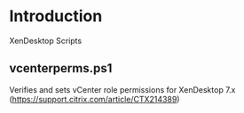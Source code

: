 # Introduction
XenDesktop Scripts

## vcenterperms.ps1
Verifies and sets vCenter role permissions for XenDesktop 7.x (https://support.citrix.com/article/CTX214389)
